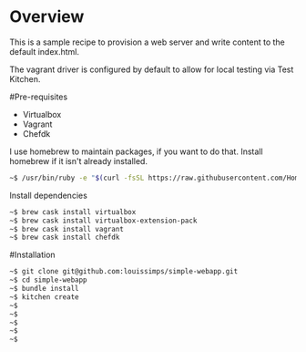 # Overview
This is a sample recipe to provision a web server and write content to the default index.html. 

The vagrant driver is configured by default to allow for local testing via Test Kitchen.

#Pre-requisites

* Virtualbox
* Vagrant
* Chefdk


I use homebrew to maintain packages, if you want to do that. Install homebrew if it isn't already installed.
```bash
~$ /usr/bin/ruby -e "$(curl -fsSL https://raw.githubusercontent.com/Homebrew/install/master/install)"
```
Install dependencies
```bash
~$ brew cask install virtualbox
~$ brew cask install virtualbox-extension-pack
~$ brew cask install vagrant
~$ brew cask install chefdk
```

#Installation
```bash
~$ git clone git@github.com:louissimps/simple-webapp.git
~$ cd simple-webapp
~$ bundle install
~$ kitchen create
~$ 
~$ 
~$ 
~$ 
~$ 

```


    